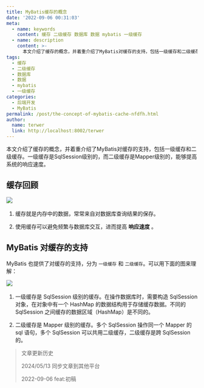 ```yaml
---
title: MyBatis缓存的概念
date: '2022-09-06 00:31:03'
meta:
  - name: keywords
    content: 缓存 二级缓存 数据库 数据 mybatis 一级缓存
  - name: description
    content: >-
      本文介绍了缓存的概念，并着重介绍了MyBatis对缓存的支持，包括一级缓存和二级缓存。一级缓存是SqlSession级别的，而二级缓存是Mapper级别的，能够提高系统的响应速度。
tags:
  - 缓存
  - 二级缓存
  - 数据库
  - 数据
  - mybatis
  - 一级缓存
categories:
  - 后端开发
  - MyBatis
permalink: /post/the-concept-of-mybatis-cache-nfdfh.html
author:
  name: terwer
  link: http://localhost:8002/terwer
---
```

本文介绍了缓存的概念，并着重介绍了MyBatis对缓存的支持，包括一级缓存和二级缓存。一级缓存是SqlSession级别的，而二级缓存是Mapper级别的，能够提高系统的响应速度。

<!-- more -->




## 缓存回顾

​![](http://terwer-img1-upyun.test.upcdn.net/img/screenshot-20230210-131523.png)​

1. 缓存就是内存中的数据，常常来自对数据库查询结果的保存。

2. 使用缓存可以避免频繁与数据库交互，进而提高 **响应速度** 。

## MyBatis 对缓存的支持

MyBatis 也提供了对缓存的支持，分为 `一级缓存` 和 `二级缓存`。可以用下面的图来理解：

![](https://img1.terwer.space/api/public/20220906003601.png)​

1. 一级缓存是 SqlSession 级别的缓存。在操作数据库时，需要构造 SqlSession 对象，在对象中有一个 HashMap 的数据结构用于存储缓存数据。不同的 SqlSession 之间缓存的数据区域（HashMap）是不同的。

3. 二级缓存是 Mapper 级别的缓存。多个 SqlSession 操作同一个 Mapper 的 sql 语句，多个 SqlSession 可以共用二级缓存，二级缓存是跨 SqlSession 的。

> 文章更新历史
>
> 2024/05/13 同步文章到其他平台
>
> 2022-09-06 feat:初稿

‍
